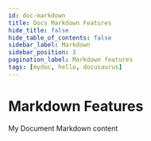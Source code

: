 ```yaml
---
id: doc-markdown
title: Docs Markdown Features
hide_title: false
hide_table_of_contents: false
sidebar_label: Markdown
sidebar_position: 3
pagination_label: Markdown features
tags: [mydoc, hello, docusaurus]
---
```


# Markdown Features

My Document Markdown content